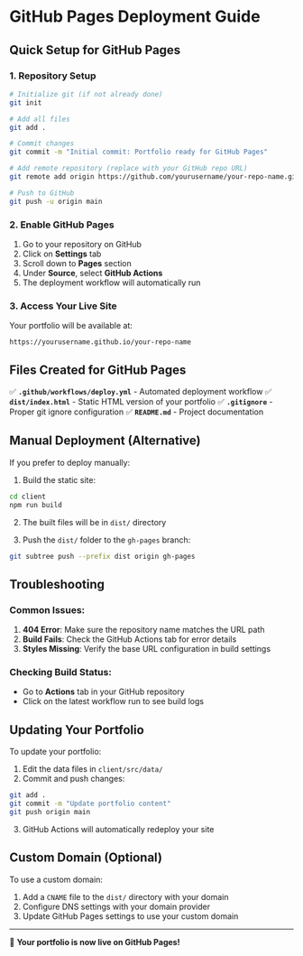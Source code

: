# GitHub Pages Deployment Guide

## Quick Setup for GitHub Pages

### 1. Repository Setup
```bash
# Initialize git (if not already done)
git init

# Add all files
git add .

# Commit changes
git commit -m "Initial commit: Portfolio ready for GitHub Pages"

# Add remote repository (replace with your GitHub repo URL)
git remote add origin https://github.com/yourusername/your-repo-name.git

# Push to GitHub
git push -u origin main
```

### 2. Enable GitHub Pages

1. Go to your repository on GitHub
2. Click on **Settings** tab
3. Scroll down to **Pages** section
4. Under **Source**, select **GitHub Actions**
5. The deployment workflow will automatically run

### 3. Access Your Live Site

Your portfolio will be available at:
```
https://yourusername.github.io/your-repo-name
```

## Files Created for GitHub Pages

✅ **`.github/workflows/deploy.yml`** - Automated deployment workflow
✅ **`dist/index.html`** - Static HTML version of your portfolio
✅ **`.gitignore`** - Proper git ignore configuration
✅ **`README.md`** - Project documentation

## Manual Deployment (Alternative)

If you prefer to deploy manually:

1. Build the static site:
```bash
cd client
npm run build
```

2. The built files will be in `dist/` directory

3. Push the `dist/` folder to the `gh-pages` branch:
```bash
git subtree push --prefix dist origin gh-pages
```

## Troubleshooting

### Common Issues:

1. **404 Error**: Make sure the repository name matches the URL path
2. **Build Fails**: Check the GitHub Actions tab for error details
3. **Styles Missing**: Verify the base URL configuration in build settings

### Checking Build Status:
- Go to **Actions** tab in your GitHub repository
- Click on the latest workflow run to see build logs

## Updating Your Portfolio

To update your portfolio:

1. Edit the data files in `client/src/data/`
2. Commit and push changes:
```bash
git add .
git commit -m "Update portfolio content"
git push origin main
```

3. GitHub Actions will automatically redeploy your site

## Custom Domain (Optional)

To use a custom domain:

1. Add a `CNAME` file to the `dist/` directory with your domain
2. Configure DNS settings with your domain provider
3. Update GitHub Pages settings to use your custom domain

---

🎉 **Your portfolio is now live on GitHub Pages!**